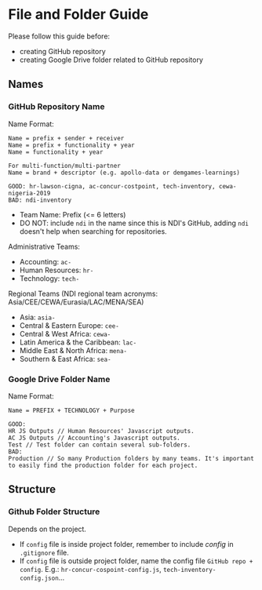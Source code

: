 # File and Folder Guide

Please follow this guide before: 
* creating GitHub repository
* creating Google Drive folder related to GitHub repository

## Names

### GitHub Repository Name

Name Format: 
```
Name = prefix + sender + receiver
Name = prefix + functionality + year
Name = functionality + year

For multi-function/multi-partner
Name = brand + descriptor (e.g. apollo-data or demgames-learnings)

GOOD: hr-lawson-cigna, ac-concur-costpoint, tech-inventory, cewa-nigeria-2019
BAD: ndi-inventory
```
* Team Name: Prefix (<= 6 letters)
* DO NOT: include `ndi` in the name since this is NDI's GitHub, adding `ndi` doesn't help when searching for repositories.

Administrative Teams:
* Accounting: `ac-`
* Human Resources: `hr-`
* Technology: `tech-`

Regional Teams (NDI regional team acronyms: Asia/CEE/CEWA/Eurasia/LAC/MENA/SEA)
* Asia: `asia-`
* Central & Eastern Europe: `cee-`
* Central & West Africa: `cewa-`
* Latin America & the Caribbean: `lac-`
* Middle East & North Africa: `mena-`
* Southern & East Africa: `sea-`

### Google Drive Folder Name

Name Format:
```
Name = PREFIX + TECHNOLOGY + Purpose

GOOD:
HR JS Outputs // Human Resources' Javascript outputs.
AC JS Outputs // Accounting's Javascript outputs.
Test // Test folder can contain several sub-folders.
BAD:
Production // So many Production folders by many teams. It's important to easily find the production folder for each project.
```

## Structure

### Github Folder Structure

Depends on the project.
* If `config` file is inside project folder, remember to include *config* in `.gitignore` file.
* If `config` file is outside project folder, name the config file `GitHub repo + config`. E.g.: `hr-concur-cospoint-config.js`, `tech-inventory-config.json`...
